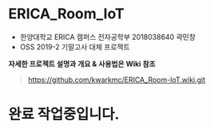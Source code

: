 # ERICA_Room_IoT  

* 한양대학교 ERICA 캠퍼스 전자공학부 2018038640 곽민창  
* OSS 2019-2 기말고사 대체 프로젝트

**자세한 프로젝트 설명과 개요 & 사용법은 Wiki 참조**
> https://github.com/kwarkmc/ERICA_Room-IoT.wiki.git

# 완료 작업중입니다.
